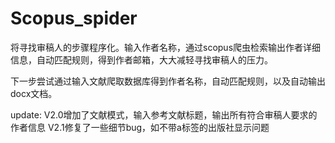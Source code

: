 # Scopus_spider

将寻找审稿人的步骤程序化。输入作者名称，通过scopus爬虫检索输出作者详细信息，自动匹配规则，得到作者邮箱，大大减轻寻找审稿人的压力。

下一步尝试通过输入文献爬取数据库得到作者名称，自动匹配规则，以及自动输出docx文档。

update:
V2.0增加了文献模式，输入参考文献标题，输出所有符合审稿人要求的作者信息
V2.1修复了一些细节bug，如不带a标签的出版社显示问题
